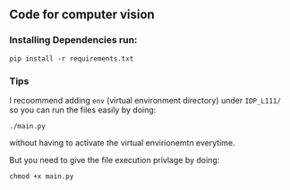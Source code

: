 ## Code for computer vision

### Installing Dependencies run:
    pip install -r requirements.txt

### Tips
I recoommend adding `env` (virtual environment directory) under `IDP_L111/` so
you can run the files easily by doing:

    ./main.py
without having to activate the virtual envirionemtn everytime.

But you need to give the file execution privlage by doing:

    chmod +x main.py




